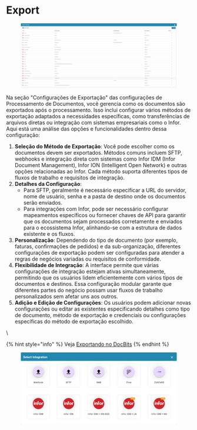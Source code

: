 # Export

<figure><img src="../../../.gitbook/assets/Bildschirmfoto%202024-05-08%20um%2011.51.28.png" alt=""><figcaption></figcaption></figure>

Na seção "Configurações de Exportação" das configurações de Processamento de Documentos, você gerencia como os documentos são exportados após o processamento. Isso inclui configurar vários métodos de exportação adaptados a necessidades específicas, como transferências de arquivos diretas ou integração com sistemas empresariais como o Infor. Aqui está uma análise das opções e funcionalidades dentro dessa configuração:

1. **Seleção do Método de Exportação**: Você pode escolher como os documentos devem ser exportados. Métodos comuns incluem SFTP, webhooks e integração direta com sistemas como Infor IDM (Infor Document Management), Infor ION (Intelligent Open Network) e outras opções relacionadas ao Infor. Cada método suporta diferentes tipos de fluxos de trabalho e requisitos de integração.
2. **Detalhes da Configuração**:
   * Para SFTP, geralmente é necessário especificar a URL do servidor, nome de usuário, senha e a pasta de destino onde os documentos serão enviados.
   * Para integrações com Infor, pode ser necessário configurar mapeamentos específicos ou fornecer chaves de API para garantir que os documentos sejam processados corretamente e enviados para o ecossistema Infor, alinhando-se com a estrutura de dados existente e os fluxos.
3. **Personalização**: Dependendo do tipo de documento (por exemplo, faturas, confirmações de pedidos) e da sub-organização, diferentes configurações de exportação podem ser configuradas para atender a regras de negócios variadas ou requisitos de conformidade.
4. **Flexibilidade de Integração**: A interface permite que várias configurações de integração estejam ativas simultaneamente, permitindo que os usuários lidem eficientemente com vários tipos de documentos e destinos. Essa configuração modular garante que diferentes partes do negócio possam usar fluxos de trabalho personalizados sem afetar uns aos outros.
5. **Adição e Edição de Configurações**: Os usuários podem adicionar novas configurações ou editar as existentes especificando detalhes como tipo de documento, método de exportação e credenciais ou configurações específicas do método de exportação escolhido.

\\

{% hint style="info" %}
Veja [Exportando no DocBits](../../../admin-section/setup/exporting-in-docbits/)
{% endhint %}

<figure><img src="../../../.gitbook/assets/Bildschirmfoto%202024-05-08%20um%2011.52.00.png" alt=""><figcaption></figcaption></figure>

